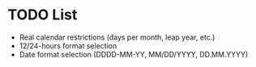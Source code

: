 TODO List
=========

- Real calendar restrictions (days per month, leap year, etc.)
- 12/24-hours format selection
- Date format selection (DDDD-MM-YY, MM/DD/YYYY, DD.MM.YYYY)